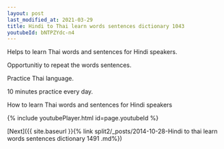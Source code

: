 ```yaml
---
layout: post
last_modified_at: 2021-03-29
title: Hindi to Thai learn words sentences dictionary 1043 
youtubeId: bNTPZYdc-n4
---
```

 
 
Helps to learn Thai words and sentences for Hindi speakers.

Opportunitiy to repeat the words sentences. 

Practice Thai language. 
 
10 minutes practice every day. 
 
How to learn Thai words and sentences for Hindi speakers 
 
{% include youtubePlayer.html id=page.youtubeId %}
 
 
[Next]({{ site.baseurl }}{% link  split2/_posts/2014-10-28-Hindi to thai learn words sentences dictionary 1491 .md%})
 
